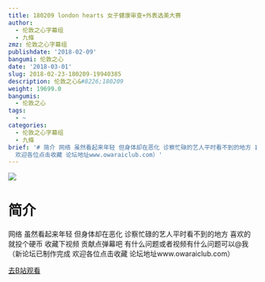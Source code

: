 ```yaml
---
title: 180209 london hearts 女子健康审查+外表选美大赛
author:
  - 伦敦之心字幕组
  - 九條
zmz: 伦敦之心字幕组
publishdate: '2018-02-09'
bangumi: 伦敦之心
date: '2018-03-01'
slug: 2018-02-23-180209-19940385
description: 伦敦之心&#8226;180209
weight: 19699.0
bangumis:
  - 伦敦之心
tags:
  - ~
categories:
  - 伦敦之心字幕组
  - 九條
brief: '# 简介 网络 虽然看起来年轻 但身体却在恶化 诊察忙碌的艺人平时看不到的地方 喜欢的就投个硬币 收藏下视频 贡献点弹幕吧 有什么问题或者视频有什么问题可以@我（新论坛已制作完成
  欢迎各位点击收藏 论坛地址www.owaraiclub.com）'
---
```

![](https://i.imgur.com/4rJbxay.png)
# 简介  
网络
虽然看起来年轻 但身体却在恶化 诊察忙碌的艺人平时看不到的地方  喜欢的就投个硬币 收藏下视频 贡献点弹幕吧 有什么问题或者视频有什么问题可以@我（新论坛已制作完成 欢迎各位点击收藏 论坛地址www.owaraiclub.com）  

[去B站观看](https://www.bilibili.com/video/av19940385/)
 
